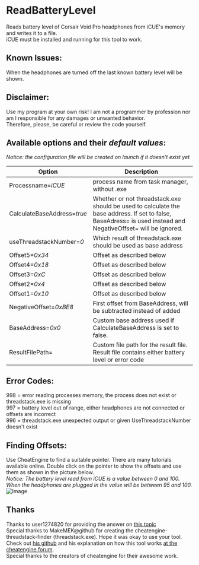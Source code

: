 # ReadBatteryLevel
Reads battery level of Corsair Void Pro headphones from iCUE's memory and writes it to a file. 
<br>iCUE must be installed and running for this tool to work.

## Known Issues:
When the headphones are turned off the last known battery level will be shown.

## Disclaimer:
Use my program at your own risk! I am not a programmer by profession nor am I responsible for any damages or unwanted behavior.
<br>Therefore, please, be careful or review the code yourself.

## Available options and their *default values*:
*Notice: the configuration file will be created on launch if it doesn’t exist yet*

|Option|Description|
| --- | --- |
|Processname=*iCUE*|process name from task manager, without .exe|
|CalculateBaseAddress=*true*|Whether or not threadstack.exe should be used to calculate the base address. If set to false, BaseAdress= is used instead and NegativeOffset= will be ignored.|
|useThreadstackNumber=*0*|Which result of threadstack.exe should be used as base address|
|Offset5=*0x34*|Offset as described below|
|Offset4=*0x18*|Offset as described below|
|Offset3=*0xC*|Offset as described below|
|Offset2=*0x4*|Offset as described below|
|Offset1=*0x10*|Offset as described below|
|NegativeOffset=*0xBE8*|First offset from BaseAddress, will be subtracted instead of added|
|BaseAddress=*0x0*|Custom base address used if CalculateBaseAddress is set to false.|
|ResultFilePath=|Custom file path for the result file. Result file contains either battery level or error code|

## Error Codes:
998 = error reading processes memory, the process does not exist or threadstack.exe is missing
<br>997 = battery level out of range, either headphones are not connected or offsets are incorrect
<br>996 = threadstack.exe unexpected output or given UseThreadstackNumber doesn't exist

## Finding Offsets:
Use CheatEngine to find a suitable pointer. There are many tutorials available online. Double click on the pointer to show the offsets and use them as shown in the picture below.
<br>*Notice: The battery level read from iCUE is a value between 0 and 100. When the headphones are plugged in the value will be between 95 and 100.*
<br>
![Image](https://mrslimbrowser.github.io/images/ReadBatteryLevel/FindOffsets.png)

## Thanks
Thanks to user1274820 for providing the answer on [this topic](https://stackoverflow.com/questions/28620186/using-pointers-found-in-cheat-engine-in-c-sharp)
<br>Special thanks to MakeMEK@github for creating the cheatengine-threadstack-finder (threadstack.exe). Hope it was okay to use your tool. Check out [his github](https://github.com/makemek/cheatengine-threadstack-finder) and his explanation on how this tool works [at the cheatengine forum](https://forum.cheatengine.org/viewtopic.php?p=5638945&sid=a9dad6c894a943ff2674d349a1de259c#5638945).
<br>Special thanks to the creators of cheatengine for their awesome work.



